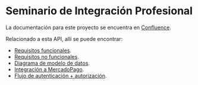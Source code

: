 # Seminario de Integración Profesional


La documentación para este proyecto se encuentra en [Confluence](https://sip2022.atlassian.net/wiki/spaces/SIP/pages/622662/EGR).

Relacionado a esta API, allí se puede encontrar:
- [Requisitos funcionales](https://sip2022.atlassian.net/wiki/spaces/SIP/pages/5079078/Requisitos+Funcionales).
- [Requisitos no funcionales](https://sip2022.atlassian.net/wiki/spaces/SIP/pages/4980766/Requisitos+No+Funcionales).
- [Diagrama de modelo de datos](https://sip2022.atlassian.net/wiki/spaces/SIP/pages/2261061/Modelo+de+datos).
- [Integración a MercadoPago](https://sip2022.atlassian.net/wiki/spaces/SIP/pages/4784132/MercadoPago+integration).
- [Flujo de autenticación + autorización](https://sip2022.atlassian.net/wiki/spaces/SIP/pages/1507466/Diagramas).
